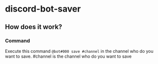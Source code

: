 # discord-bot-saver
## How does it work?
### Command
Execute this command `@bot#000 save #channel` in the channel who do you want to save. #channel is the channel who do you want to save
